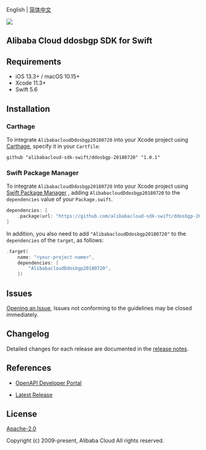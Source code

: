 English | [简体中文](README-CN.md)

![](https://aliyunsdk-pages.alicdn.com/icons/AlibabaCloud.svg)

## Alibaba Cloud ddosbgp SDK for Swift

## Requirements

- iOS 13.3+ / macOS 10.15+
- Xcode 11.3+
- Swift 5.6

## Installation

### Carthage

To integrate `AlibabacloudDdosbgp20180720` into your Xcode project using [Carthage](https://github.com/Carthage/Carthage), specify it in your `Cartfile`:

```ogdl
github "alibabacloud-sdk-swift/ddosbgp-20180720" "1.0.1"
```

### Swift Package Manager

To integrate `AlibabacloudDdosbgp20180720` into your Xcode project using [Swift Package Manager](https://swift.org/package-manager/) , adding `AlibabacloudDdosbgp20180720` to the `dependencies` value of your `Package.swift`.

```swift
dependencies: [
    .package(url: "https://github.com/alibabacloud-sdk-swift/ddosbgp-20180720.git", from: "1.0.1")
]
```

In addition, you also need to add `"AlibabacloudDdosbgp20180720"` to the `dependencies` of the `target`, as follows:

```swift
.target(
    name: "<your-project-name>",
    dependencies: [
        "AlibabacloudDdosbgp20180720",
    ])
```

## Issues

[Opening an Issue](https://github.com/alibabacloud-sdk-swift/ddosbgp-20180720/issues/new), Issues not conforming to the guidelines may be closed immediately.

## Changelog

Detailed changes for each release are documented in the [release notes](./ChangeLog.txt).

## References

* [OpenAPI Developer Portal](https://next.api.alibabacloud.com/home)
- [Latest Release](https://github.com/alibabacloud-sdk-swift/ddosbgp-20180720)

## License

[Apache-2.0](http://www.apache.org/licenses/LICENSE-2.0)

Copyright (c) 2009-present, Alibaba Cloud All rights reserved.
